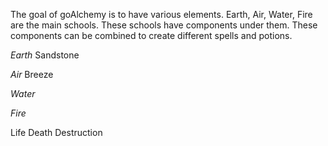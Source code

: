 The goal of goAlchemy is to have various elements.  Earth, Air, Water, Fire are the main schools.
These schools have components under them.  These components can be combined to create different
spells and potions.

*Earth*
Sandstone

*Air*
Breeze

*Water*


*Fire*

Life
Death
Destruction



